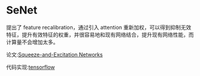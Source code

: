 # SeNet

提出了 feature recalibration，通过引入 attention 重新加权，可以得到抑制无效特征，提升有效特征的权重，并很容易地和现有网络结合，提升现有网络性能，而计算量不会增加太多。



论文:[Squeeze-and-Excitation Networks](https://arxiv.org/abs/1709.01507)

代码实现:[tensorflow](https://github.com/ry/tensorflow-resnet)
